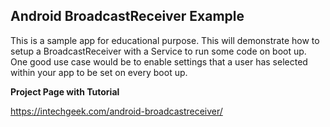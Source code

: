 ## Android BroadcastReceiver Example
This is a sample app for educational purpose. This will demonstrate how to setup a BroadcastReceiver with a Service to run some code on boot up. One good use case would be to enable settings that a user has selected within your app to be set on every boot up.

**Project Page with Tutorial**

https://intechgeek.com/android-broadcastreceiver/
